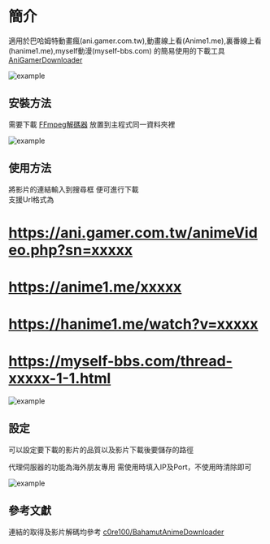 # 簡介

適用於巴哈姆特動畫瘋(ani.gamer.com.tw),動畫線上看(Anime1.me),裏番線上看(hanime1.me),myself動漫(myself-bbs.com)
的簡易使用的下載工具
[AniGamerDownloader](https://github.com/sakuraakira/AniGamerDownloader/releases)

![example](https://i.imgur.com/5eIA5ru.png)

  
## 安裝方法

需要下載 [FFmpeg解碼器](https://ffmpeg.zeranoe.com/builds/) 放置到主程式同一資料夾裡  

![example](https://i.imgur.com/yawZWly.png)

  
  
## 使用方法

將影片的連結輸入到搜尋框 便可進行下載  
支援Url格式為
# https://ani.gamer.com.tw/animeVideo.php?sn=xxxxx
# https://anime1.me/xxxxx
# https://hanime1.me/watch?v=xxxxx
# https://myself-bbs.com/thread-xxxxx-1-1.html

![example](https://i.imgur.com/8Yizy4o.png)
  
  
## 設定

可以設定要下載的影片的品質以及影片下載後要儲存的路徑  

代理伺服器的功能為海外朋友專用 需使用時填入IP及Port，不使用時清除即可  

![example](https://i.imgur.com/nhAPXU6.png)
  
  
## 參考文獻



連結的取得及影片解碼均參考 [c0re100/BahamutAnimeDownloader](https://github.com/c0re100/BahamutAnimeDownloader/)
